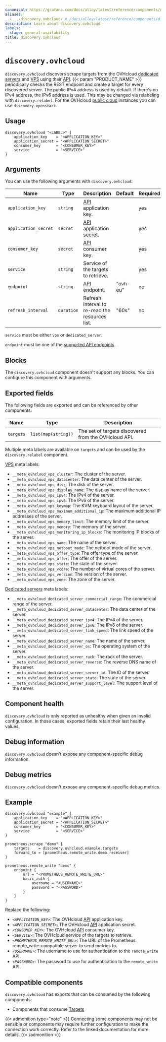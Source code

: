 ```yaml
---
canonical: https://grafana.com/docs/alloy/latest/reference/components/discovery/discovery.ovhcloud/
aliases:
  - ../discovery.ovhcloud/ # /docs/alloy/latest/reference/components/discovery.ovhcloud/
description: Learn about discovery.ovhcloud
labels:
  stage: general-availability
title: discovery.ovhcloud
---
```


# `discovery.ovhcloud`

`discovery.ovhcloud` discovers scrape targets from the OVHcloud [dedicated servers][] and [VPS][] using their [API][].
{{< param "PRODUCT_NAME" >}} periodically checks the REST endpoint and create a target for every discovered server.
The public IPv4 address is used by default. If there's no IPv4 address, the IPv6 address is used.
This may be changed via relabeling with `discovery.relabel`.
For the OVHcloud [public cloud][] instances you can use `discovery.openstack`.

[API]: https://api.ovh.com/
[public cloud]: https://www.ovhcloud.com/en/public-cloud/
[VPS]: https://www.ovhcloud.com/en/vps/
[Dedicated servers]: https://www.ovhcloud.com/en/bare-metal/

## Usage

```alloy
discovery.ovhcloud "<LABEL>" {
    application_key    = "<APPLICATION_KEY>"
    application_secret = "<APPLICATION_SECRET>"
    consumer_key       = "<CONSUMER_KEY>"
    service            = "<SERVICE>"
}
```

## Arguments

You can use the following arguments with `discovery.ovhcloud`:

| Name                 | Type       | Description                                     | Default  | Required |
| -------------------- | ---------- | ----------------------------------------------- | -------- | -------- |
| `application_key`    | `string`   | [API][] application key.                        |          | yes      |
| `application_secret` | `secret`   | [API][] application secret.                     |          | yes      |
| `consumer_key`       | `secret`   | [API][] consumer key.                           |          | yes      |
| `service`            | `string`   | Service of the targets to retrieve.             |          | yes      |
| `endpoint`           | `string`   | [API][] endpoint.                               | "ovh-eu" | no       |
| `refresh_interval`   | `duration` | Refresh interval to re-read the resources list. | "60s"    | no       |

`service` must be either `vps` or `dedicated_server`.

`endpoint` must be one of the [supported API endpoints][supported-apis].

[supported-apis]: https://github.com/ovh/go-ovh#supported-apis

## Blocks

The `discovery.ovhcloud` component doesn't support any blocks. You can configure this component with arguments.

## Exported fields

The following fields are exported and can be referenced by other components:

| Name      | Type                | Description                                          |
| --------- | ------------------- | ---------------------------------------------------- |
| `targets` | `list(map(string))` | The set of targets discovered from the OVHcloud API. |

Multiple meta labels are available on `targets` and can be used by the `discovery.relabel` component.

[VPS][] meta labels:

- `__meta_ovhcloud_vps_cluster`: The cluster of the server.
- `__meta_ovhcloud_vps_datacenter`: The data center of the server.
- `__meta_ovhcloud_vps_disk`: The disk of the server.
- `__meta_ovhcloud_vps_display_name`: The display name of the server.
- `__meta_ovhcloud_vps_ipv4`: The IPv4 of the server.
- `__meta_ovhcloud_vps_ipv6`: The IPv6 of the server.
- `__meta_ovhcloud_vps_keymap`: The KVM keyboard layout of the server.
- `__meta_ovhcloud_vps_maximum_additional_ip`: The maximum additional IP addresses of the server.
- `__meta_ovhcloud_vps_memory_limit`: The memory limit of the server.
- `__meta_ovhcloud_vps_memory`: The memory of the server.
- `__meta_ovhcloud_vps_monitoring_ip_blocks`: The monitoring IP blocks of the server.
- `__meta_ovhcloud_vps_name`: The name of the server.
- `__meta_ovhcloud_vps_netboot_mode`: The netboot mode of the server.
- `__meta_ovhcloud_vps_offer_type`: The offer type of the server.
- `__meta_ovhcloud_vps_offer`: The offer of the server.
- `__meta_ovhcloud_vps_state`: The state of the server.
- `__meta_ovhcloud_vps_vcore`: The number of virtual cores of the server.
- `__meta_ovhcloud_vps_version`: The version of the server.
- `__meta_ovhcloud_vps_zone`: The zone of the server.

[Dedicated servers][] meta labels:

- `__meta_ovhcloud_dedicated_server_commercial_range`: The commercial range of the server.
- `__meta_ovhcloud_dedicated_server_datacenter`: The data center of the server.
- `__meta_ovhcloud_dedicated_server_ipv4`: The IPv4 of the server.
- `__meta_ovhcloud_dedicated_server_ipv6`: The IPv6 of the server.
- `__meta_ovhcloud_dedicated_server_link_speed`: The link speed of the server.
- `__meta_ovhcloud_dedicated_server_name`: The name of the server.
- `__meta_ovhcloud_dedicated_server_os`: The operating system of the server.
- `__meta_ovhcloud_dedicated_server_rack`: The rack of the server.
- `__meta_ovhcloud_dedicated_server_reverse`: The reverse DNS name of the server.
- `__meta_ovhcloud_dedicated_server_server_id`: The ID of the server.
- `__meta_ovhcloud_dedicated_server_state`: The state of the server.
- `__meta_ovhcloud_dedicated_server_support_level`: The support level of the server.

## Component health

`discovery.ovhcloud` is only reported as unhealthy when given an invalid configuration.
In those cases, exported fields retain their last healthy values.

## Debug information

`discovery.ovhcloud` doesn't expose any component-specific debug information.

## Debug metrics

`discovery.ovhcloud` doesn't expose any component-specific debug metrics.

## Example

```alloy
discovery.ovhcloud "example" {
    application_key    = "<APPLICATION_KEY>"
    application_secret = "<APPLICATION_SECRET>"
    consumer_key       = "<CONSUMER_KEY>"
    service            = "<SERVICE>"
}

prometheus.scrape "demo" {
    targets    = discovery.ovhcloud.example.targets
    forward_to = [prometheus.remote_write.demo.receiver]
}

prometheus.remote_write "demo" {
    endpoint {
        url = "<PROMETHEUS_REMOTE_WRITE_URL>"
        basic_auth {
            username = "<USERNAME>"
            password = "<PASSWORD>"
        }
    }
}
```

Replace the following:

- _`<APPLICATION_KEY>`_: The OVHcloud [API][] application key.
- _`<APPLICATION_SECRET>`_: The OVHcloud [API][] application secret.
- _`<CONSUMER_KEY>`_: The OVHcloud [API][] consumer key.
- _`<SERVICE>`_: The OVHcloud service of the targets to retrieve.
- _`<PROMETHEUS_REMOTE_WRITE_URL>`_: The URL of the Prometheus remote_write-compatible server to send metrics to.
- _`<USERNAME>`_: The username to use for authentication to the `remote_write` API.
- _`<PASSWORD>`_: The password to use for authentication to the `remote_write` API.

<!-- START GENERATED COMPATIBLE COMPONENTS -->

## Compatible components

`discovery.ovhcloud` has exports that can be consumed by the following components:

- Components that consume [Targets](../../../compatibility/#targets-consumers)

{{< admonition type="note" >}}
Connecting some components may not be sensible or components may require further configuration to make the connection work correctly.
Refer to the linked documentation for more details.
{{< /admonition >}}

<!-- END GENERATED COMPATIBLE COMPONENTS -->
